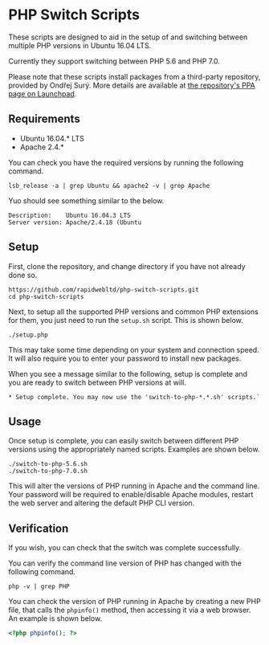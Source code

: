 # PHP Switch Scripts

These scripts are designed to aid in the setup of and switching between multiple PHP versions in Ubuntu 16.04 LTS.

Currently they support switching between PHP 5.6 and PHP 7.0.

Please note that these scripts install packages from a third-party repository, provided by Ondřej Surý. More details are available at [the repository's PPA page on Launchpad](https://launchpad.net/~ondrej/+archive/ubuntu/php/).

## Requirements

* Ubuntu 16.04.* LTS
* Apache 2.4.*

You can check you have the required versions by running the following command.

```
lsb_release -a | grep Ubuntu && apache2 -v | grep Apache
```

Yuo should see something similar to the below.

```
Description:    Ubuntu 16.04.3 LTS
Server version: Apache/2.4.18 (Ubuntu
```

## Setup

First, clone the repository, and change directory if you have not already done so.

```
https://github.com/rapidwebltd/php-switch-scripts.git
cd php-switch-scripts
```

Next, to setup all the supported PHP versions and common PHP extensions for them, you just need to run the `setup.sh` script. This is shown below.

```
./setup.php
```

This may take some time depending on your system and connection speed. It will also require you to enter your password to install new packages.

When you see a message similar to the following, setup is complete and you are ready to switch between PHP versions at will.

```
* Setup complete. You may now use the 'switch-to-php-*.*.sh' scripts.`
```

## Usage

Once setup is complete, you can easily switch between different PHP versions using the appropriately named scripts. Examples are shown below.

```
./switch-to-php-5.6.sh
./switch-to-php-7.0.sh
```

This will alter the versions of PHP running in Apache and the command line. Your password will be required to enable/disable Apache modules, restart the web server and altering the default PHP CLI version.

## Verification

If you wish, you can check that the switch was complete successfully.

You can verify the command line version of PHP has changed with the following command.

```
php -v | grep PHP
```

You can check the version of PHP running in Apache by creating a new PHP file, that calls the `phpinfo()` method, then accessing it via a web browser. An example is shown below.

```php
<?php phpinfo(); ?>
```

